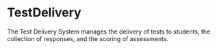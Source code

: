 # TestDelivery
The Test Delivery System manages the delivery of tests to students, the collection of responses, and the scoring of assessments.
